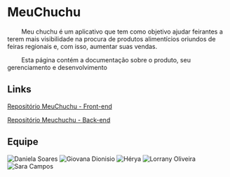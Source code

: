 # MeuChuchu
<p aling= "justify"> &emsp;&emsp; 
Meu chuchu é um aplicativo que tem como objetivo ajudar feirantes a terem mais visibilidade na procura de produtos alimentícios oriundos de feiras regionais e, com isso, aumentar suas vendas. </p>
<p aling= "justify"> &emsp;&emsp; 
Esta página contém a documentação sobre o produto, seu gerenciamento e desenvolvimento</p>

## Links
[Repositório MeuChuchu - Front-end](https://github.com/lorranyoliveira/MeuChuchu)

[Repositório Meuchuchu - Back-end](https://github.com/saracampss/MeuChuchu-Backend)

## Equipe
 
![Daniela Soares]()
![Giovana Dionisio]()
![Hérya]()
![Lorrany Oliveira]()
![Sara Campos]()